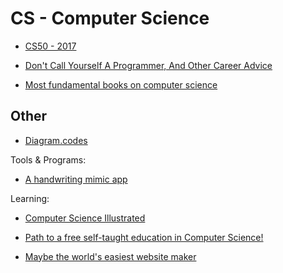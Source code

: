 # CS - Computer Science


- [CS50 - 2017](https://www.youtube.com/watch?v=y62zj9ozPOM&list=PLhQjrBD2T3828ZVcVzEIhsHVgjANGZveu)

- [Don't Call Yourself A Programmer, And Other Career Advice](https://www.kalzumeus.com/2011/10/28/dont-call-yourself-a-programmer/)
- [Most fundamental books on computer science](https://news.ycombinator.com/item?id=21311302)

## Other
- [Diagram.codes](https://www.diagram.codes/)

Tools & Programs:
- [A handwriting mimic app](https://copymonkey.xyz/)


Learning:
- [Computer Science Illustrated](http://csillustrated.berkeley.edu/)
- [Path to a free self-taught education in Computer Science!](https://github.com/ossu/computer-science)



- [Maybe the world's easiest website maker](https://sdnotes.com)

